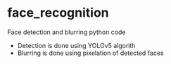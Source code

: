 # face_recognition
Face detection and blurring python code

- Detection is done using YOLOv5 algorith
- Blurring is done using pixelation of detected faces
